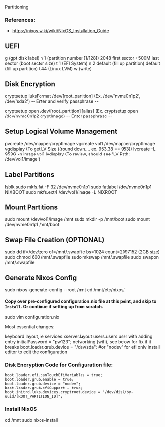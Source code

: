 Partitioning

### References:
- https://nixos.wiki/wiki/NixOS_Installation_Guide

## UEFI

g (gpt disk label)
n
1 (partition number [1/128])
2048 first sector
+500M last sector (boot sector size)
t
1 (EFI System)
n
2
default (fill up partition)
default (fill up partition)
t
44 (Linux LVM)
w (write)


## Disk Encryption
cryptsetup luksFormat /dev/[root_partition] (Ex. /dev/'nvme0n1p2', /dev/'sda2')
-- Enter and verify passphrase --


cryptsetup open /dev/[root_partition] [alias] (Ex. cryptsetup open /dev/nvme0n1p2 cryptImage)
-- Enter passphrase --


## Setup Logical Volume Management
pvcreate /dev/mapper/cryptImage
vgcreate vol1 /dev/mapper/cryptImage
vgdisplay (To get LV Size ((round down.... ex. 953.38 == 953))
lvcreate -L 953G -n image vol1 
lvdisplay (To review, should see 'LV Path: /dev/vol1/image')


## Label Partitions

lsblk
sudo mkfs.fat -F 32 /dev/nvme0n1p1
sudo fatlabel /dev/nvme0n1p1 NIXBOOT
sudo mkfs.ext4 /dev/vol1/image -L NIXROOT


## Mount Partitions
sudo mount /dev/vol1/image /mnt
sudo mkdir -p /mnt/boot
sudo mount /dev/nvme0n1p1 /mnt/boot


## Swap File Creation (OPTIONAL)
sudo dd if=/dev/zero of=/mnt/.swapfile bs=1024 count=2097152 (2GB size)
sudo chmod 600 /mnt/.swapfile
sudo mkswap /mnt/.swapfile
sudo swapon /mnt/.swapfile


## Generate Nixos Config
sudo nixos-generate-config --root /mnt
cd /mnt/etc/nixos/
#### Copy over pre-configured configuration.nix file at this point, and skip to `Install`. Or continue if setting up from scratch.
sudo vim configuration.nix

Most essential changes:

keyboard layout, ie services.xserver.layout
users.users.user with adding entry initialPassword = "pw123";
networking (wifi), see below for fix if it breaks
boot.loader.grub.device = "/dev/sda"; #or "nodev" for efi only
install editor to edit the configuration 

### Disk Encryption Code for Configuration file:
```
boot.loader.efi.canTouchEfiVariables = true;
boot.loader.grub.enable = true;
boot.loader.grub.device = "nodev";
boot.loader.grub.efiSupport = true;
boot.initrd.luks.devices.cryptroot.device = "/dev/disk/by-uuid/[ROOT_PARTITION_ID]";

```

### Install NixOS
cd /mnt
sudo nixos-install
